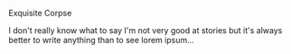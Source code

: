 Exquisite Corpse

<!--Story from Jordan -->
I don't really know what to say I'm not very good at stories but it's always better to write anything than to see lorem ipsum...